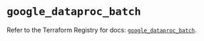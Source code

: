 # `google_dataproc_batch`

Refer to the Terraform Registry for docs: [`google_dataproc_batch`](https://registry.terraform.io/providers/hashicorp/google/6.49.1/docs/resources/dataproc_batch).
